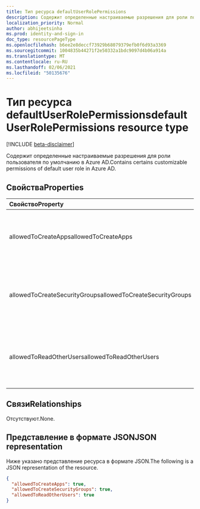 ```yaml
---
title: Тип ресурса defaultUserRolePermissions
description: Содержит определенные настраиваемые разрешения для роли пользователя по умолчанию.
localization_priority: Normal
author: abhijeetsinha
ms.prod: identity-and-sign-in
doc_type: resourcePageType
ms.openlocfilehash: b6ee2e8deccf73929b68079379efb0f6d93a3369
ms.sourcegitcommit: 1004835b44271f2e50332a1bdc9097d4b06a914a
ms.translationtype: MT
ms.contentlocale: ru-RU
ms.lasthandoff: 02/06/2021
ms.locfileid: "50135676"
---
```

# <a name="defaultuserrolepermissions-resource-type"></a><span data-ttu-id="f608a-103">Тип ресурса defaultUserRolePermissions</span><span class="sxs-lookup"><span data-stu-id="f608a-103">defaultUserRolePermissions resource type</span></span>

[!INCLUDE [beta-disclaimer](../../includes/beta-disclaimer.md)]

<span data-ttu-id="f608a-104">Содержит определенные настраиваемые разрешения для роли пользователя по умолчанию в Azure AD.</span><span class="sxs-lookup"><span data-stu-id="f608a-104">Contains certains customizable permissions of default user role in Azure AD.</span></span>

## <a name="properties"></a><span data-ttu-id="f608a-105">Свойства</span><span class="sxs-lookup"><span data-stu-id="f608a-105">Properties</span></span>

| <span data-ttu-id="f608a-106">Свойство</span><span class="sxs-lookup"><span data-stu-id="f608a-106">Property</span></span> | <span data-ttu-id="f608a-107">Тип</span><span class="sxs-lookup"><span data-stu-id="f608a-107">Type</span></span> | <span data-ttu-id="f608a-108">Описание</span><span class="sxs-lookup"><span data-stu-id="f608a-108">Description</span></span> |
|:-------- |:---- |:----------- |
| <span data-ttu-id="f608a-109">allowedToCreateApps</span><span class="sxs-lookup"><span data-stu-id="f608a-109">allowedToCreateApps</span></span> | <span data-ttu-id="f608a-110">Boolean</span><span class="sxs-lookup"><span data-stu-id="f608a-110">Boolean</span></span> | <span data-ttu-id="f608a-111">Указывает, может ли роль пользователя по умолчанию создавать приложения.</span><span class="sxs-lookup"><span data-stu-id="f608a-111">Indicates whether the default user role can create applications.</span></span> |  
| <span data-ttu-id="f608a-112">allowedToCreateSecurityGroups</span><span class="sxs-lookup"><span data-stu-id="f608a-112">allowedToCreateSecurityGroups</span></span> | <span data-ttu-id="f608a-113">Boolean</span><span class="sxs-lookup"><span data-stu-id="f608a-113">Boolean</span></span> | <span data-ttu-id="f608a-114">Указывает, может ли роль пользователя по умолчанию создавать группы безопасности.</span><span class="sxs-lookup"><span data-stu-id="f608a-114">Indicates whether the default user role can create security groups.</span></span> |  
| <span data-ttu-id="f608a-115">allowedToReadOtherUsers</span><span class="sxs-lookup"><span data-stu-id="f608a-115">allowedToReadOtherUsers</span></span> | <span data-ttu-id="f608a-116">Boolean</span><span class="sxs-lookup"><span data-stu-id="f608a-116">Boolean</span></span> | <span data-ttu-id="f608a-117">Указывает, может ли роль пользователя по умолчанию читать других пользователей.</span><span class="sxs-lookup"><span data-stu-id="f608a-117">Indicates whether the default user role can read other users.</span></span> |  

## <a name="relationships"></a><span data-ttu-id="f608a-118">Связи</span><span class="sxs-lookup"><span data-stu-id="f608a-118">Relationships</span></span>

<span data-ttu-id="f608a-119">Отсутствуют.</span><span class="sxs-lookup"><span data-stu-id="f608a-119">None.</span></span>

## <a name="json-representation"></a><span data-ttu-id="f608a-120">Представление в формате JSON</span><span class="sxs-lookup"><span data-stu-id="f608a-120">JSON representation</span></span>

<span data-ttu-id="f608a-121">Ниже указано представление ресурса в формате JSON.</span><span class="sxs-lookup"><span data-stu-id="f608a-121">The following is a JSON representation of the resource.</span></span>

<!-- {
  "blockType": "resource",
  "keyProperty": "id",
  "@odata.type": "microsoft.graph.defaultUserRolePermissions"
}-->

```json
{
  "allowedToCreateApps": true,
  "allowedToCreateSecurityGroups": true,
  "allowedToReadOtherUsers": true
}
```

<!-- uuid: 8fcb5dbc-d5aa-4681-8e31-b001d5168d79
2015-10-25 14:57:30 UTC -->
<!--
{
  "type": "#page.annotation",
  "description": "defaultUserRolePermissions resource",
  "keywords": "",
  "section": "documentation",
  "tocPath": "",
  "suppressions": []
}
-->


